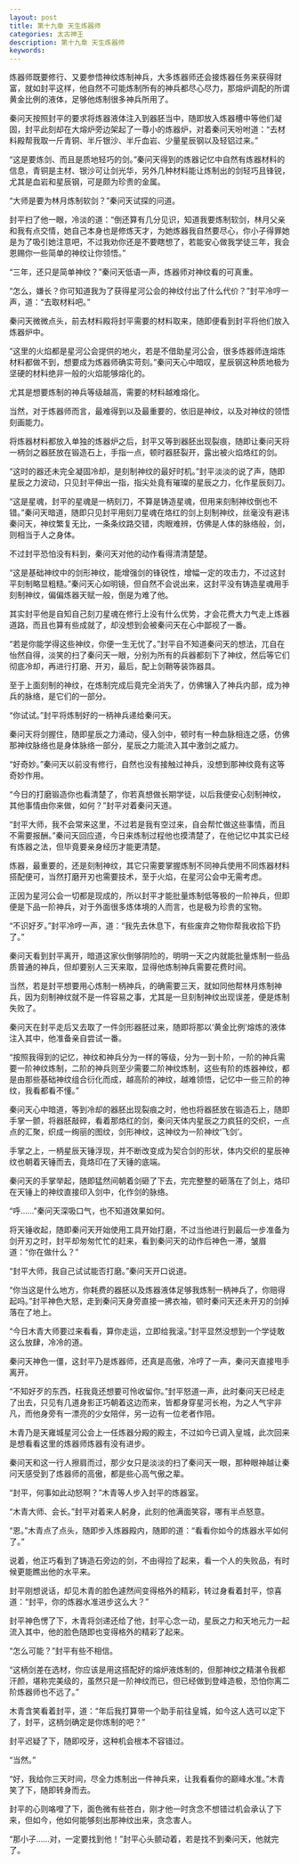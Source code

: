 ```yaml
---
layout: post
title: 第十九章 天生炼器师
categories: 太古神王
description: 第十九章 天生炼器师
keywords:
---
```


炼器师既要修行、又要参悟神纹炼制神兵，大多炼器师还会接炼器任务来获得财富，就如封平这样，他自然不可能炼制所有的神兵都尽心尽力，那熔炉调配的所谓黄金比例的液体，足够他炼制很多神兵所用了。

秦问天按照封平的要求将炼器液体注入到器胚当中，随即放入炼器槽中等他们凝固，封平此刻却在大熔炉旁边架起了一尊小的炼器炉，对着秦问天吩咐道：“去材料殿帮我取一斤青铜、半斤银沙、半斤血岩、少量星辰钢以及轻铝过来。”

“这是要炼剑、而且是质地轻巧的剑。”秦问天得到的炼器记忆中自然有炼器材料的信息，青铜是主材、银沙可让剑光华，另外几种材料能让炼制出的剑轻巧且锋锐，尤其是血岩和星辰钢，可是颇为珍贵的金属。

“大师是要为林月炼制软剑？”秦问天试探的问道。

封平扫了他一眼，冷淡的道：“倒还算有几分见识，知道我要炼制软剑，林月父亲和我有点交情，她自己本身也是修炼天才，为她炼器我自然要尽心，你小子得罪她是为了吸引她注意吧，不过我劝你还是不要瞎想了，若能安心做我学徒三年，我会恩赐你一些简单的神纹让你领悟。”

“三年，还只是简单神纹？”秦问天低语一声，炼器师对神纹看的可真重。

“怎么，嫌长？你可知道我为了获得星河公会的神纹付出了什么代价？”封平冷哼一声，道：“去取材料吧。”

秦问天微微点头，前去材料殿将封平需要的材料取来，随即便看到封平将他们放入炼器炉中。

“这里的火焰都是星河公会提供的地火，若是不借助星河公会，很多炼器师连熔炼材料都做不到，想要成为炼器师确实苛刻。”秦问天心中暗叹，星辰钢这种质地极为坚硬的材料绝非一般的火焰能够熔化的。

尤其是想要炼制的神兵等级越高，需要的材料越难熔化。

当然，对于炼器师而言，最难得到以及最重要的，依旧是神纹，以及对神纹的领悟刻画能力。

将炼器材料都放入单独的炼器炉之后，封平又等到器胚出现裂痕，随即让秦问天将一柄剑之器胚放在锻造石上，手指一点，顿时器胚裂开，露出被火焰烙红的剑。

“这时的器还未完全凝固冷却，是刻制神纹的最好时机。”封平淡淡的说了声，随即星辰之力波动，只见封平伸出一指，指尖处竟有璀璨的星辰之力，化作星辰刻刀。

“这是星魂，封平的星魂是一柄刻刀，不算是铸造星魂，但用来刻制神纹倒也不错。”秦问天暗道，随即只见封平用刻刀星魂在烙红的剑上刻制神纹，丝毫没有避讳秦问天，神纹繁复无比，一条条纹路交错，肉眼难辨，仿佛是人体的脉络般，剑，则相当于人之身体。

不过封平恐怕没有料到，秦问天对他的动作看得清清楚楚。

“这是基础神纹中的剑形神纹，能增强剑的锋锐性，增幅一定的攻击力，不过这封平刻制略显粗糙。”秦问天心如明镜，但自然不会说出来，这封平没有铸造星魂用手刻制神纹，偏偏炼器天赋一般，倒是为难了他。

其实封平他是自知自己刻刀星魂在修行上没有什么优势，才会花费大力气走上炼器道路，而且也算有些成就了，却没想到会被秦问天在心中鄙视了一番。

“若是你能学得这些神纹，你便一生无忧了。”封平自不知道秦问天的想法，兀自在怡然自得，淡笑的扫了秦问天一眼，分别为所有的兵器都刻下了神纹，然后等它们彻底冷却，再进行打磨、开刃，最后，配上剑鞘等装饰器具。

至于上面刻制的神纹，在炼制完成后竟完全消失了，仿佛镶入了神兵内部，成为神兵的脉络，是它们的一部分。

“你试试。”封平将炼制好的一柄神兵递给秦问天。

秦问天将剑握住，随即星辰之力涌动，侵入剑中，顿时有一种血脉相连之感，仿佛那神纹脉络也是身体脉络一部分，星辰之力能流入其中激剑之威力。

“好奇妙。”秦问天以前没有修行，自然也没有接触过神兵，没想到那神纹竟有这等奇妙作用。

“今日的打磨锻造你也看清楚了，你若真想做长期学徒，以后我便安心刻制神纹，其他事情由你来做，如何？”封平对着秦问天道。

“封平大师，我不会常来这里，不过若是我有空过来，自会帮忙做这些事情，而且不需要报酬。”秦问天回应道，今日来炼制过程他也摸清楚了，在他记忆中其实已经有炼器之法，但毕竟要亲身经历才能更清楚。

炼器，最重要的，还是刻制神纹，其它只需要掌握炼制不同神兵使用不同炼器材料搭配便可，当然打磨开刃也需要技术，至于火焰，在星河公会中无需考虑。

正因为星河公会一切都是现成的，所以封平才能批量炼制低等极的一阶神兵，但即便是下品一阶神兵，对于外面很多炼体境的人而言，也是极为珍贵的宝物。

“不识好歹。”封平冷哼一声，道：“我先去休息下，有些废弃之物你帮我收拾下扔了。”

秦问天看到封平离开，暗道这家伙倒够阴险的，明明一天之内就能批量炼制一些品质普通的神兵，但却要别人三天来取，显得他炼制神兵需要花费时间。

当然，若是封平想要用心炼制一柄神兵，的确需要三天，就如同他帮林月炼制神兵，因为刻制神纹就不是一件容易之事，尤其是一旦刻制神纹出现误差，便是炼制失败了。

秦问天在封平走后又去取了一件剑形器胚过来，随即将那以‘黄金比例’熔炼的液体注入其中，他准备亲自尝试一番。

“按照我得到的记忆，神纹和神兵分为一样的等级，分为一到十阶，一阶的神兵需要一阶神纹炼制，二阶的神兵则至少需要二阶神纹炼制，这些有阶的炼器神纹，都是由那些基础神纹组合衍化而成，越高阶的神纹，越难领悟，记忆中一些三阶的神纹，我看都看不懂。”

秦问天心中暗道，等到冷却的器胚出现裂痕之时，他也将器胚放在锻造石上，随即手掌一颤，将器胚敲碎，看着那烙红的剑，秦问天体内星辰之力疯狂的交织，一点点的汇聚，织成一绚丽的图纹，剑形神纹，这神纹为一阶神纹‘飞剑’。

手掌之上，一柄星辰天锤浮现，并不断改变成为契合剑的形状，体内交织的星辰神纹也朝着天锤而去，竟烙印在了天锤的底端。

秦问天的手掌举起，随即猛然间朝着剑砸了下去，完完整整的砸落在了剑上，烙印在天锤上的神纹直接印入剑中，化作剑的脉络。

“呼……”秦问天深吸口气，也不知道效果如何。

将天锤收起，随即秦问天开始使用工具开始打磨，不过当他进行到最后一步准备为剑开刃之时，封平却匆匆忙忙的赶来，看到秦问天的动作后神色一滞，皱眉道：“你在做什么？”

“封平大师，我自己试试能否打磨。”秦问天开口说道。

“你当这是什么地方，你耗费的器胚以及炼器液体足够我炼制一柄神兵了，你赔得起吗。”封平神色大怒，走到秦问天身旁直接一拂衣袖，顿时秦问天还未开刃的剑掉落在了地上。

“今日木青大师要过来看看，算你走运，立即给我滚。”封平显然没想到一个学徒敢这么放肆，冷冷的道。

秦问天神色一僵，这封平乃是炼器师，还真是高傲，冷哼了一声，秦问天直接甩手离开。

“不知好歹的东西，枉我竟还想要可怜收留你。”封平怒道一声，此时秦问天已经走了出去，只见有几道身影正巧朝着这边而来，皆都身穿星河长袍，为之人气宇非凡，而他身旁有一漂亮的少女陪伴，另一边有一位老者作陪。

木青乃是天雍城星河公会上一任炼器分殿的殿主，不过如今已调入皇城，此次回来是想看看这里的炼器师炼器有没有进步。

秦问天和这一行人擦肩而过，那少女只是淡淡的扫了秦问天一眼，那种眼神越让秦问天感受到了炼器师的高傲，都是些心高气傲之辈。

“封平，何事如此动怒啊？”木青等人步入封平的炼器室。

“木青大师、会长。”封平对着来人躬身，此刻的他满面笑容，哪有半点怒意。

“恩。”木青点了点头，随即步入炼器殿内，随即的道：“看看你如今的炼器水平如何了。”

说着，他正巧看到了铸造石旁边的剑，不由得捡了起来，看一个人的失败品，有时候更能瞧出他的水平来。

封平刚想说话，却见木青的脸色遽然间变得格外的精彩，转过身看着封平，惊喜道：“封平，你的炼器水准进步这么大？”

封平神色愣了下，木青将剑递还给了他，封平心念一动，星辰之力和天地元力一起流入其中，他的脸色随即也变得格外的精彩了起来。

“怎么可能？”封平有些不相信。

“这柄剑差在选材，你应该是用这搭配好的熔炉液炼制的，但那神纹之精湛令我都汗颜，堪称完美级的，虽然只是一阶神纹而已，但已经做到登峰造极，恐怕你离二阶炼器师也不远了。”

木青含笑看着封平，道：“年后我打算带一个助手前往皇城，如今这人选可以定下了，封平，这柄剑确定是你炼制的吧？”

封平迟疑了下，随即咬牙，这种机会根本不容错过。

“当然。”

“好，我给你三天时间，尽全力炼制出一件神兵来，让我看看你的巅峰水准。”木青笑了下，随即转身而去。

封平的心则咯噔了下，面色微有些苍白，刚才他一时贪念不想错过机会承认了下来，但如今，他如何能够刻出那神纹出来，贪念害人。

“那小子……对，一定要找到他！”封平心头颤动着，若是找不到秦问天，他就完了。
